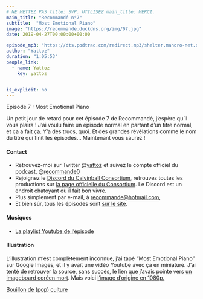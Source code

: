 ```yaml
---
# NE METTEZ PAS title: SVP. UTILISEZ main_title: MERCI.
main_title: "Recommandé n°7"
subtitle:  "Most Emotional Piano"
image: "https://recommande.duckdns.org/img/07.jpg"
date: 2019-04-27T00:00:00+00:00

episode_mp3: "https://dts.podtrac.com/redirect.mp3/shelter.mahoro-net.org/~yattoz/recommande/episodes/episode07.mp3"
author: "Yattoz"
duration: "1:05:53"
people_link: 
  - name: Yattoz
    key: yattoz


is_explicit: no
---
```


<PodcastHeader/>

<!-- ECRIRE LA DESCRIPTION DE L'EPISODE SOUS CETTE LIGNE -->


 Episode 7 : Most Emotional Piano 

<p>Un petit jour de retard pour cet épisode 7 de Recommandé, j’espère qu’il vous plaira ! J’ai voulu faire un épisode normal en partant d’un titre normal, et ça a fait ça. Y’a des trucs, quoi. Et des grandes révélations comme le nom du titre qui finit les épisodes… Maintenant vous saurez !</p>

<h4>Contact</h4>

<ul>
  <li>Retrouvez-moi sur Twitter <a href="https://twitter.com/yattoz" rel="nofollow">@yattoz</a> et suivez le compte officiel du podcast, <a href="https://twitter.com/recommande0" rel="nofollow">@recommande0</a></li>
  <li>Rejoignez le <a href="https://discord.gg/4RnA9v7" rel="nofollow">Discord du Calvinball Consortium</a>, retrouvez toutes les productions sur <a href="https://calvinballradio.wordpress.com/" rel="nofollow">la page officielle du Consortium</a>. Le Discord est un endroit chatoyant où il fait bon vivre.</li>
  <li>Plus simplement par e-mail, à <a href="mailto:recommande@hotmail.com" rel="nofollow">recommande@hotmail.com</a>,</li>
  <li>Et bien sûr, tous les épisodes sont <a href="https://recommande.duckdns.org" rel="nofollow">sur le site</a>.</li>
</ul>

<h4>Musiques</h4>

<ul>
  <li><a href="https://www.youtube.com/playlist?list=PLNjXbZkItxtYg8kHEY3p2sX5I5LcQ7M-I" rel="nofollow">La playlist Youtube de l’épisode</a></li>
</ul>

<h4>Illustration</h4>

<p>L’illustration m’est complètement inconnue, j’ai tapé “Most Emotional Piano” sur Google Images, et il y avait une vidéo Youtube avec ça en miniature. J’ai tenté de retrouver la source, sans succès, le lien que j’avais pointe vers <a href="https://marumaru.in/?c=3/41/68&amp;cat=%EB%A7%A4%EB%93%9C%EB%AC%B4%EB%B9%84&amp;p=4&amp;uid=205778" rel="nofollow">un imageboard coréen mort</a>. Mais voici <a href="https://images3.imgbox.com/1e/65/TkXTSuj6_o.jpg" rel="nofollow">l’image d’origine en 1080p.</a></p>

<p><a href="https://www.youtube.com/watch?v=lTx3G6h2xyA" rel="nofollow">Bouillon de (pop) culture</a></p>


